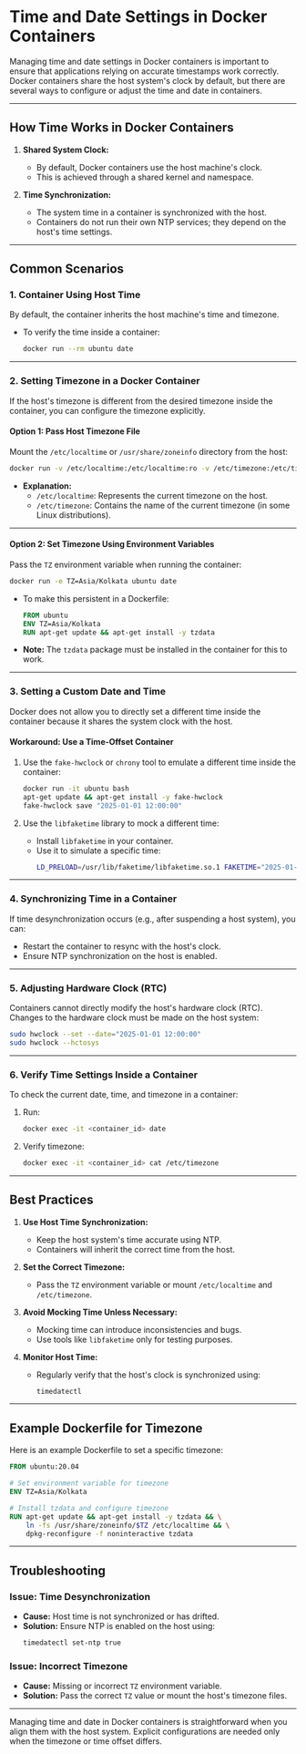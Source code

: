 # **Time and Date Settings in Docker Containers**

Managing time and date settings in Docker containers is important to ensure that applications relying on accurate timestamps work correctly. Docker containers share the host system's clock by default, but there are several ways to configure or adjust the time and date in containers.

---

## **How Time Works in Docker Containers**
1. **Shared System Clock:**
   - By default, Docker containers use the host machine's clock.
   - This is achieved through a shared kernel and namespace.

2. **Time Synchronization:**
   - The system time in a container is synchronized with the host.
   - Containers do not run their own NTP services; they depend on the host's time settings.

---

## **Common Scenarios**

### **1. Container Using Host Time**
By default, the container inherits the host machine's time and timezone.

- To verify the time inside a container:
  ```bash
  docker run --rm ubuntu date
  ```

---

### **2. Setting Timezone in a Docker Container**
If the host's timezone is different from the desired timezone inside the container, you can configure the timezone explicitly.

#### **Option 1: Pass Host Timezone File**
Mount the `/etc/localtime` or `/usr/share/zoneinfo` directory from the host:
```bash
docker run -v /etc/localtime:/etc/localtime:ro -v /etc/timezone:/etc/timezone:ro ubuntu date
```

- **Explanation:**
  - `/etc/localtime`: Represents the current timezone on the host.
  - `/etc/timezone`: Contains the name of the current timezone (in some Linux distributions).

---

#### **Option 2: Set Timezone Using Environment Variables**
Pass the `TZ` environment variable when running the container:
```bash
docker run -e TZ=Asia/Kolkata ubuntu date
```

- To make this persistent in a Dockerfile:
  ```dockerfile
  FROM ubuntu
  ENV TZ=Asia/Kolkata
  RUN apt-get update && apt-get install -y tzdata
  ```

- **Note:** The `tzdata` package must be installed in the container for this to work.

---

### **3. Setting a Custom Date and Time**
Docker does not allow you to directly set a different time inside the container because it shares the system clock with the host.

#### **Workaround: Use a Time-Offset Container**
1. Use the `fake-hwclock` or `chrony` tool to emulate a different time inside the container:
   ```bash
   docker run -it ubuntu bash
   apt-get update && apt-get install -y fake-hwclock
   fake-hwclock save "2025-01-01 12:00:00"
   ```

2. Use the `libfaketime` library to mock a different time:
   - Install `libfaketime` in your container.
   - Use it to simulate a specific time:
     ```bash
     LD_PRELOAD=/usr/lib/faketime/libfaketime.so.1 FAKETIME="2025-01-01 12:00:00" date
     ```

---

### **4. Synchronizing Time in a Container**
If time desynchronization occurs (e.g., after suspending a host system), you can:
- Restart the container to resync with the host's clock.
- Ensure NTP synchronization on the host is enabled.

---

### **5. Adjusting Hardware Clock (RTC)**
Containers cannot directly modify the host's hardware clock (RTC). Changes to the hardware clock must be made on the host system:
```bash
sudo hwclock --set --date="2025-01-01 12:00:00"
sudo hwclock --hctosys
```

---

### **6. Verify Time Settings Inside a Container**
To check the current date, time, and timezone in a container:
1. Run:
   ```bash
   docker exec -it <container_id> date
   ```
2. Verify timezone:
   ```bash
   docker exec -it <container_id> cat /etc/timezone
   ```

---

## **Best Practices**
1. **Use Host Time Synchronization:**
   - Keep the host system's time accurate using NTP.
   - Containers will inherit the correct time from the host.

2. **Set the Correct Timezone:**
   - Pass the `TZ` environment variable or mount `/etc/localtime` and `/etc/timezone`.

3. **Avoid Mocking Time Unless Necessary:**
   - Mocking time can introduce inconsistencies and bugs.
   - Use tools like `libfaketime` only for testing purposes.

4. **Monitor Host Time:**
   - Regularly verify that the host's clock is synchronized using:
     ```bash
     timedatectl
     ```

---

## **Example Dockerfile for Timezone**
Here is an example Dockerfile to set a specific timezone:
```dockerfile
FROM ubuntu:20.04

# Set environment variable for timezone
ENV TZ=Asia/Kolkata

# Install tzdata and configure timezone
RUN apt-get update && apt-get install -y tzdata && \
    ln -fs /usr/share/zoneinfo/$TZ /etc/localtime && \
    dpkg-reconfigure -f noninteractive tzdata
```

---

## **Troubleshooting**

### **Issue: Time Desynchronization**
- **Cause:** Host time is not synchronized or has drifted.
- **Solution:** Ensure NTP is enabled on the host using:
  ```bash
  timedatectl set-ntp true
  ```

### **Issue: Incorrect Timezone**
- **Cause:** Missing or incorrect `TZ` environment variable.
- **Solution:** Pass the correct `TZ` value or mount the host's timezone files.

---

Managing time and date in Docker containers is straightforward when you align them with the host system. Explicit configurations are needed only when the timezone or time offset differs.
